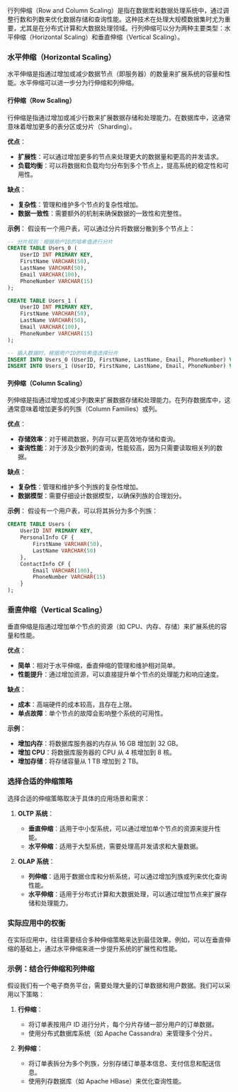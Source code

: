 行列伸缩（Row and Column Scaling）是指在数据库和数据处理系统中，通过调整行数和列数来优化数据存储和查询性能。这种技术在处理大规模数据集时尤为重要，尤其是在分布式计算和大数据处理领域。行列伸缩可以分为两种主要类型：水平伸缩（Horizontal Scaling）和垂直伸缩（Vertical Scaling）。

### 水平伸缩（Horizontal Scaling）

水平伸缩是指通过增加或减少数据节点（即服务器）的数量来扩展系统的容量和性能。水平伸缩可以进一步分为行伸缩和列伸缩。

#### 行伸缩（Row Scaling）
行伸缩是指通过增加或减少行数来扩展数据存储和处理能力。在数据库中，这通常意味着增加更多的表分区或分片（Sharding）。

**优点**：
- **扩展性**：可以通过增加更多的节点来处理更大的数据量和更高的并发请求。
- **负载均衡**：可以将数据和负载均匀分布到多个节点上，提高系统的稳定性和可用性。

**缺点**：
- **复杂性**：管理和维护多个节点的复杂性增加。
- **数据一致性**：需要额外的机制来确保数据的一致性和完整性。

**示例**：
假设有一个用户表，可以通过分片将数据分散到多个节点上：
```sql
-- 分片规则：根据用户ID的哈希值进行分片
CREATE TABLE Users_0 (
    UserID INT PRIMARY KEY,
    FirstName VARCHAR(50),
    LastName VARCHAR(50),
    Email VARCHAR(100),
    PhoneNumber VARCHAR(15)
);

CREATE TABLE Users_1 (
    UserID INT PRIMARY KEY,
    FirstName VARCHAR(50),
    LastName VARCHAR(50),
    Email VARCHAR(100),
    PhoneNumber VARCHAR(15)
);

-- 插入数据时，根据用户ID的哈希值选择分片
INSERT INTO Users_0 (UserID, FirstName, LastName, Email, PhoneNumber) VALUES (1, 'John', 'Doe', 'john.doe@example.com', '1234567890');
INSERT INTO Users_1 (UserID, FirstName, LastName, Email, PhoneNumber) VALUES (2, 'Jane', 'Smith', 'jane.smith@example.com', '0987654321');
```

#### 列伸缩（Column Scaling）
列伸缩是指通过增加或减少列数来扩展数据存储和处理能力。在列存数据库中，这通常意味着增加更多的列族（Column Families）或列。

**优点**：
- **存储效率**：对于稀疏数据，列存可以更高效地存储和查询。
- **查询性能**：对于涉及少数列的查询，性能较高，因为只需要读取相关列的数据。

**缺点**：
- **复杂性**：管理和维护多个列族的复杂性增加。
- **数据模型**：需要仔细设计数据模型，以确保列族的合理划分。

**示例**：
假设有一个用户表，可以将其拆分为多个列族：
```sql
CREATE TABLE Users (
    UserID INT PRIMARY KEY,
    PersonalInfo CF {
        FirstName VARCHAR(50),
        LastName VARCHAR(50)
    },
    ContactInfo CF {
        Email VARCHAR(100),
        PhoneNumber VARCHAR(15)
    }
);
```

### 垂直伸缩（Vertical Scaling）

垂直伸缩是指通过增加单个节点的资源（如 CPU、内存、存储）来扩展系统的容量和性能。

**优点**：
- **简单**：相对于水平伸缩，垂直伸缩的管理和维护相对简单。
- **性能提升**：通过增加资源，可以直接提升单个节点的处理能力和响应速度。

**缺点**：
- **成本**：高端硬件的成本较高，且存在上限。
- **单点故障**：单个节点的故障会影响整个系统的可用性。

**示例**：
- **增加内存**：将数据库服务器的内存从 16 GB 增加到 32 GB。
- **增加 CPU**：将数据库服务器的 CPU 从 4 核增加到 8 核。
- **增加存储**：将存储容量从 1 TB 增加到 2 TB。

### 选择合适的伸缩策略

选择合适的伸缩策略取决于具体的应用场景和需求：

1. **OLTP 系统**：
   - **垂直伸缩**：适用于中小型系统，可以通过增加单个节点的资源来提升性能。
   - **水平伸缩**：适用于大型系统，需要处理高并发请求和大量数据。

2. **OLAP 系统**：
   - **列伸缩**：适用于数据仓库和分析系统，可以通过增加列族或列来优化查询性能。
   - **水平伸缩**：适用于分布式计算和大数据处理，可以通过增加节点来扩展存储和处理能力。

### 实际应用中的权衡

在实际应用中，往往需要结合多种伸缩策略来达到最佳效果。例如，可以在垂直伸缩的基础上，通过水平伸缩来进一步提升系统的扩展性和性能。

### 示例：结合行伸缩和列伸缩

假设我们有一个电子商务平台，需要处理大量的订单数据和用户数据。我们可以采用以下策略：

1. **行伸缩**：
   - 将订单表按用户 ID 进行分片，每个分片存储一部分用户的订单数据。
   - 使用分布式数据库系统（如 Apache Cassandra）来管理多个分片。

2. **列伸缩**：
   - 将订单表拆分为多个列族，分别存储订单基本信息、支付信息和配送信息。
   - 使用列存数据库（如 Apache HBase）来优化查询性能。
